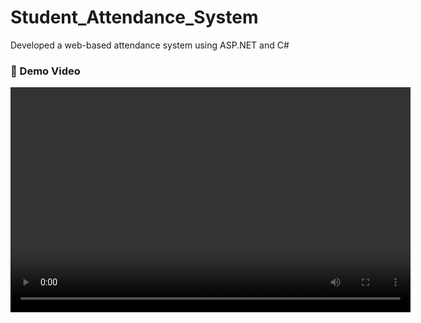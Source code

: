 #  Student_Attendance_System 
Developed a web-based attendance system using ASP.NET and C#


### 🎥 Demo Video

<video width="640" height="360" controls>
  <source src="https://github.com/bishawchak/Student_Attendance_System/raw/main/Student_Attendance_System.mp4" type="video/mp4">
  Your browser does not support the video tag.
</video>


